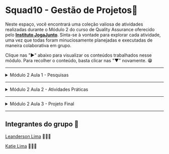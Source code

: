# Squad10 - Gestão de Projetos🚀

Neste espaço, você encontrará uma coleção valiosa de atividades realizadas durante o Módulo 2 do curso de Quality Assurance oferecido pelo [**Instituto JogaJunto**](https://www.jogajuntoinstituto.org/). Sinta-se à vontade para explorar cada atividade, uma vez que todas foram minuciosamente planejadas e executadas de maneira colaborativa em grupo.


Clique nas "►" abaixo para visualizar os conteúdos trabalhados nesse módulo. Para recolher o conteúdo, basta clicar nas "▼" novamente.  😁

___
<details>
<summary> Módulo 2 Aula 1 - Pesquisas</summary>

___

<details>
<summary>🚀 Desvendando os Benefícios da Gestão de Projetos 🌟</summary>
<br>
O propósito dessa atividade era pesquisar os benefícios de uma boa gestão de projetos e dentre estes mesmos benefícios escolher apenas dois e juntificar o motivo dessa escolha. 

## Benefícios Destacados 🌈

📆 **Entrega no Prazo e Orçamento:** Garante prazos realistas, alocação eficiente de recursos e monitoramento contínuo. Minimiza atrasos e estouros no orçamento, garantindo entregas dentro das limitações de tempo e custo.

🎯 **Alinhamento com Objetivos Estratégicos:** Garante que os projetos estejam em sintonia com a visão estratégica da organização. Evita alocação de recursos em iniciativas que não contribuem para os objetivos maiores da empresa.

🔍 **Melhoria na Tomada de Decisões:** Fornece informações atualizadas, permitindo decisões informadas e oportunas. Antecipa problemas e permite a implementação de medidas corretivas antes que se tornem obstáculos significativos.

📊 **Alocação Eficiente de Recursos:** Permite otimizar recursos como tempo, dinheiro, mão de obra e materiais. Evita desperdícios e subutilização, maximizando a produtividade global.

📢 **Comunicação Aprimorada:** Facilita a comunicação entre equipes, partes interessadas e tomadores de decisão. Reduz mal-entendidos, conflitos e lacunas de informação, melhorando a colaboração e a coesão.

⚠️ **Identificação e Mitigação de Riscos:** Inclui a identificação proativa de riscos potenciais. Isso possibilita a adoção de medidas para minimizar riscos ou criar planos de contingência, reduzindo os impactos negativos.

🏆 **Maior Qualidade do Resultado Final:** Através de planejamento adequado e controle de qualidade, assegura que o resultado final atenda aos padrões requeridos e às expectativas dos stakeholders.

🔄 **Melhoria na Gestão de Mudanças:** Ajuda a facilitar transições suaves durante mudanças. Minimiza resistências e interrupções nos processos organizacionais.

⚙️ **Melhoria na Eficiência Operacional:** Otimiza os processos envolvidos no projeto, contribuindo para uma eficiência operacional geral mais elevada da organização.

🧠 **Aprendizado e Melhoria Contínua:** Após a conclusão do projeto, permite uma análise retrospectiva para identificar pontos fortes e fracos. Isso possibilita aprendizado e aprimoramento contínuo dos processos de gestão de projetos.

## Destaques: Benefícios Significativos 🌟🌟

Dois benefícios que se destacam como os mais importantes são:

📆 **Entrega no Prazo e Orçamento:** Crucial para evitar consequências financeiras negativas, insatisfação dos stakeholders e preservação da credibilidade da organização.

🎯 **Alinhamento com Objetivos Estratégicos:** Fundamenta-se na alocação inteligente de recursos para projetos que genuinamente impulsionam o valor da organização e sua visão de longo prazo.

Essas escolhas são baseadas na importância de cumprir prazos e orçamentos, bem como na necessidade de garantir que os esforços estejam alinhados com a direção estratégica para máximo impacto positivo. 👥

</details>

___

<details>
<summary>🚀 Desvendando as Metodologias Ágeis 🌟</summary>
<br>
O propósito dessa atividade era pesquisar os tipos de metodologias ágeis e dentre estas mesmas metodologias escolher apenas dois e juntificar o motivo dessa escolha.

## Metodologias Ágeis e Suas Descrições

1. **Scrum:** Scrum é uma metodologia ágil que divide o processo de desenvolvimento em iterações chamadas de "sprints" 🏃‍♂️. Cada sprint tem uma duração fixa e resulta em um incremento funcional do software. A equipe se reúne regularmente para revisar o progresso e planejar o próximo sprint.

2. **Kanban:** Kanban é mais um método visual de gestão do trabalho do que uma metodologia estrita 📋. Ele usa quadros para representar tarefas e seus estados, permitindo que a equipe visualize o fluxo de trabalho e limite o trabalho em progresso para melhorar a eficiência.

3. **Extreme Programming (XP):** XP enfatiza a qualidade do código e a colaboração contínua 🚀. Ele envolve práticas como desenvolvimento orientado a testes (TDD), integração contínua e releases frequentes para entregar valor mais rapidamente.

4. **Lean Development:** Baseado no Lean Manufacturing, essa abordagem visa eliminar desperdícios e focar na entrega de valor ao cliente ♻️. Ele enfatiza a eficiência do fluxo de trabalho e a melhoria contínua.

5. **Crystal:** Crystal é adaptável às necessidades e características da equipe e do projeto 💎. Ele possui diferentes "cores" que podem ser escolhidas com base na criticidade do projeto, riscos e tamanho da equipe.

6. **Dynamic Systems Development Method (DSDM):** DSDM combina princípios de gerenciamento de projetos ágeis com metodologias iterativas e incrementais, focando na entrega pontual e no alinhamento com os objetivos de negócios 🔄.

7. **Feature-Driven Development (FDD):** FDD se concentra na entrega de recursos (features) funcionais de forma incremental 🎯. Ele divide o processo de desenvolvimento em etapas específicas, como modelagem de domínio, design de features e construção.

## Melhores Metodologias para Desenvolvimento de Software

Dentre as metodologias citadas, conforme solicitado na atividade, o grupo considerou essas duas metodolodias mais eficientes no caso do desenvolvimento de um software.

1. **Scrum:** Scrum é uma das metodologias ágeis mais amplamente adotadas e é bem adequada para projetos de desenvolvimento de software, incluindo aplicativos mobile e web 📱🌐. Sua estrutura de sprints, reuniões regulares e foco na entrega de incrementos funcionais se alinham bem com o ritmo e as necessidades de desenvolvimento de software moderno.

2. **Extreme Programming (XP):** XP é uma excelente escolha quando a qualidade do código e a colaboração são fundamentais 💻🤝. Isso é particularmente relevante para aplicativos mobile e web, onde a experiência do usuário e a funcionalidade são cruciais. Práticas como desenvolvimento orientado a testes (TDD) e integração contínua podem ajudar a manter a qualidade e a agilidade durante todo o ciclo de desenvolvimento.

Ambas as metodologias oferecem estruturas sólidas e práticas específicas para lidar com os desafios do desenvolvimento de software, ao mesmo tempo que enfatizam a entrega de valor e a adaptabilidade. A escolha entre elas dependerá das preferências da equipe, da natureza do projeto e das necessidades do cliente. 🤔🚀

## Bônus: Lean Six Sigma

O Lean Six Sigma é uma abordagem que combina os princípios do Lean Manufacturing e a metodologia Six Sigma. Ela visa melhorar a eficiência, eliminar defeitos e otimizar processos. Enquanto o Lean se concentra na redução de desperdícios, o Six Sigma visa reduzir variações e garantir qualidade. É amplamente utilizado em diversos setores para alcançar a excelência operacional e aprimorar a entrega de produtos e serviços.

</details>

</details>

___

<details>
<summary>Módulo 2 Aula 2 - Atividades Práticas </summary>

___


<details>
<summary>Quebra-Cabeça</summary>



Essa atividade consistiu em montar um quebra-cabeça referente a organização coreta de como aplicar metodologia ágil em um projeto. Portanto recebemos o quebra cabeça da seguinte forma: 

![Quebra cabeça](QC.jpg)

Cada integrante do grupo montou o quebra cabeça à sua maneira e obtemos os seguintes resultados:

    Katie Lima:
![Quebra cabeça](qcKatie.jpeg)

    Leanderson Lima:
![Quebra cabeça](qcLeanderson.jpeg)

</details>

___

<details>
<summary>LovePet / Bitrix</summary>

<br>

Essa atividade consistiu em exercitar os conceitos a respeito de projetos e metodologias usando a ferramenta Bitrix, conforme orientado na plataforma do Instituto JogaJunto criamos a LovePet.

## O Projeto LovePet 🐶🐱

Nos lançamos em uma jornada emocionante para dar vida ao aplicativo LovePet. 📱 Cada etapa do processo foi cuidadosamente estruturada, unindo pensamento estratégico com inovação. Esse projeto não apenas solidificou nossa compreensão das metodologias ágeis, mas também demonstrou nossa capacidade de contribuir efetivamente em um contexto de desenvolvimento prático e aplicado.

## Aventura Ágil do LovePet - Backlog e Sprints 🛤️🏃‍♀️

## Sprint 1 - Primeiros Passos 🐾🌊


**Backlog:**

| Descrição | Aplicação no Bitrix |
|----------|----------|
| - Desenvolver a funcionalidade de registro de usuário 📝 |  ![](bitrixImg\BitrixSprint1_1.jpg)  |
| - Criar a funcionalidade de registro do cuidador 🐕‍🦺 | ![](bitrixImg\BitrixSprint1_2.jpg)  |
| - Observações sobre a tarefa 🧐 | ![](bitrixImg\BitrixSprint1_Coments.jpg)  |


**Atividades:**
- Projetar uma interface amigável de registro de usuário, capturando detalhes essenciais como nome, e-mail e senha.
- Dar vida à funcionalidade de armazenamento dos dados do usuário no banco de dados 🗄️.
- Criar um formulário de registro envolvente para os cuidadores, com campos para informações pessoais e detalhes sobre o cuidado com os animais.
- Arquitetar a lógica para o armazenamento eficiente das informações dos cuidadores.

## Sprint 2 - Avaliações e Comentários 🌟📝

**Backlog:**


| Descrição | Aplicação no Bitrix |
|----------|----------|
| - Implementar um sistema de avaliação 📝 |  ![](bitrixImg\BitrixSprint2_1.jpg)  |
| - Observações sobre a tarefa 🧐 | ![](bitrixImg\BitrixSprint2_Coments.jpg) |




**Atividades:**
- Introduzir um sistema de avaliação intuitivo que permite aos usuários compartilharem suas opiniões após os serviços prestados.
- Criar uma interface de avaliação envolvente, incluindo uma escala de classificação e espaço para comentários.
- Integrar perfeitamente o sistema de avaliação aos perfis dos cuidadores e às contas dos usuários.

## Sprint 3 - Busca Pela Excelência 🐕‍🦺🔍

**Backlog:**


| Descrição | Aplicação no Bitrix |
|----------|----------|
|- Encontrar um cuidador ideal 🕵️‍♀️ |  ![](bitrixImg\BitrixSprint3_1.jpg)  |
|- Analisar avaliações e comentários 🤔 | ![](bitrixImg\BitrixSprint3_2.jpg) |
|- Fechar negócio com o cuidador mais bem avaliado 📆 | ![](bitrixImg\BitrixSprint3_3.jpg) |
|- Observações sobre a tarefa 🧐 | ![](bitrixImg\BitrixSprint3_Coments.jpg) |


**Atividades:**
- Desenvolver uma interface de busca elegante para os cuidadores, permitindo aos usuários filtrarem por localização, tipo de animal e serviços oferecidos.
- Exibir médias de avaliações dos cuidadores e comentários deixados por outros usuários 📊.
- Dar vida a um mecanismo de contratação, permitindo que os usuários escolham o cuidador desejado e agendem os serviços 🗓️.
- Configurar um sistema de confirmação e notificações para manter os usuários atualizados sobre suas reservas 📲.

## Notas Adicionais 📌

| Descrição | Aplicação no Bitrix |
|----------|----------|
|- Cada sprint conclui com testes minuciosos de usabilidade e correção de eventuais bugs 🐞, criamos então uma tarefa exclusiva para realização de testes unitários. |  ![](bitrixImg\Bitrix_testesUnitarios.jpg)  |
|- Ficamos atentos a possíveis aprimoramentos de segurança, como verificações de antecedentes para os cuidadores 🔐, criamos então uma tarefa exclusiva para verificação de um requisito específico de segurança. |  ![](bitrixImg\Bitrix_Seguranca.jpg)  |
|- Comprometemo-nos a manter uma interface de aplicativo intuitiva e amigável, cativando e retendo nossos usuários! 💖  | ![](bitrixImg\Bitrix_testesFuncionais.jpg)  |
|- Nosso plano foi fazer um projeto dinâmico, sujeita a ajustes com base nas necessidades do projeto. Para facilicar a organização e realização das tarefas utilizamos o quadro Kanban disponível na plataforma. | ![BitrixKanban](bitrixImg\BitrixKanban.jpg) |

O resultado foi a realização de todas as tarefas:

![Kanban](bitrixImg\BitrixKanbanConcluido.jpg)

</details>

</details>

___


<details>
<summary>Módulo 2 Aula 3 - Projeto Final</summary>
<br>

🚀 O projeto final consistiu no preenchimento e apresentação do PDF incorporado neste repositório como [projeto-final-M2.pdf](https://github.com/LeanDevLima/Squad10_M2/blob/main/projeto-final-M2.pdf)! Nosso objetivo é proporcionar uma experiência visual incrível. Confira as imagens para uma visualização mais fácil. 👀📄

![Imagem 0001](projetoFinalImg\projeto-final-M2_pages-to-jpg-0001.jpg)
![Imagem 0002](projetoFinalImg\projeto-final-M2_pages-to-jpg-0002.jpg)
![Imagem 0003](projetoFinalImg\projeto-final-M2_pages-to-jpg-0003.jpg)
![Imagem 0004](projetoFinalImg\projeto-final-M2_pages-to-jpg-0004.jpg)
![Imagem 0005](projetoFinalImg\projeto-final-M2_pages-to-jpg-0005.jpg)
![Imagem 0006](projetoFinalImg\projeto-final-M2_pages-to-jpg-0006.jpg)
![Imagem 0007](projetoFinalImg\projeto-final-M2_pages-to-jpg-0007.jpg)
![Imagem 0008](projetoFinalImg\projeto-final-M2_pages-to-jpg-0008.jpg)
![Imagem 0009](projetoFinalImg\projeto-final-M2_pages-to-jpg-0009.jpg)
![Imagem 0010](projetoFinalImg\projeto-final-M2_pages-to-jpg-0010.jpg)
![Imagem 0011](projetoFinalImg\projeto-final-M2_pages-to-jpg-0011.jpg)
![Imagem 0012](projetoFinalImg\projeto-final-M2_pages-to-jpg-0012.jpg)
![Imagem 0013](projetoFinalImg\projeto-final-M2_pages-to-jpg-0013.jpg)
![Imagem 0014](projetoFinalImg\projeto-final-M2_pages-to-jpg-0014.jpg)
![Imagem 0015](projetoFinalImg\projeto-final-M2_pages-to-jpg-0015.jpg)
![Imagem 0016](projetoFinalImg\projeto-final-M2_pages-to-jpg-0016.jpg)
![Imagem 0017](projetoFinalImg\projeto-final-M2_pages-to-jpg-0017.jpg)
![Imagem 0018](projetoFinalImg\projeto-final-M2_pages-to-jpg-0018.jpg)

</details>

___

## Integrantes do grupo 📌

[Leanderson Lima](https://www.linkedin.com/in/leanderson-dias-de-lima/) 👨🏾‍💻

[Katie Lima](https://www.linkedin.com/in/katie-lima1/) 👩🏻‍💻



